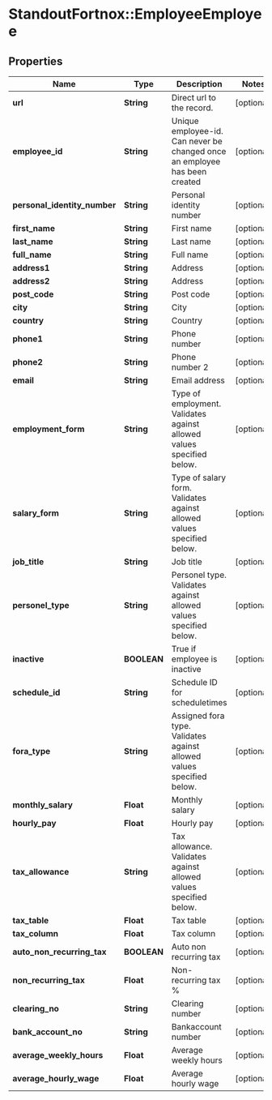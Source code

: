 # StandoutFortnox::EmployeeEmployee

## Properties
Name | Type | Description | Notes
------------ | ------------- | ------------- | -------------
**url** | **String** | Direct url to the record. | [optional] 
**employee_id** | **String** | Unique employee-id. Can never be changed once an employee has been created | [optional] 
**personal_identity_number** | **String** | Personal identity number | [optional] 
**first_name** | **String** | First name | [optional] 
**last_name** | **String** | Last name | [optional] 
**full_name** | **String** | Full name | [optional] 
**address1** | **String** | Address | [optional] 
**address2** | **String** | Address | [optional] 
**post_code** | **String** | Post code | [optional] 
**city** | **String** | City | [optional] 
**country** | **String** | Country | [optional] 
**phone1** | **String** | Phone number | [optional] 
**phone2** | **String** | Phone number 2 | [optional] 
**email** | **String** | Email address | [optional] 
**employment_form** | **String** | Type of employment. Validates against allowed values specified below. | [optional] 
**salary_form** | **String** | Type of salary form. Validates against allowed values specified below. | [optional] 
**job_title** | **String** | Job title | [optional] 
**personel_type** | **String** | Personel type. Validates against allowed values specified below. | [optional] 
**inactive** | **BOOLEAN** | True if employee is inactive | [optional] 
**schedule_id** | **String** | Schedule ID for scheduletimes | [optional] 
**fora_type** | **String** | Assigned fora type. Validates against allowed values specified below. | [optional] 
**monthly_salary** | **Float** | Monthly salary | [optional] 
**hourly_pay** | **Float** | Hourly pay | [optional] 
**tax_allowance** | **String** | Tax allowance. Validates against allowed values specified below. | [optional] 
**tax_table** | **Float** | Tax table | [optional] 
**tax_column** | **Float** | Tax column | [optional] 
**auto_non_recurring_tax** | **BOOLEAN** | Auto non recurring tax | [optional] 
**non_recurring_tax** | **Float** | Non-recurring tax % | [optional] 
**clearing_no** | **String** | Clearing number | [optional] 
**bank_account_no** | **String** | Bankaccount number | [optional] 
**average_weekly_hours** | **Float** | Average weekly hours | [optional] 
**average_hourly_wage** | **Float** | Average hourly wage | [optional] 


